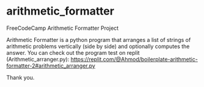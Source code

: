 # arithmetic_formatter
FreeCodeCamp Arithmetic Formatter Project

Arithmetic Formatter is a python program that arranges a list of strings of arithmetic problems vertically (side by side) and optionally computes the answer. 
You can check out the program test on replit (Arithmetic_arranger.py): https://replit.com/@Ahmod/boilerplate-arithmetic-formatter-2#arithmetic_arranger.py

Thank you.
